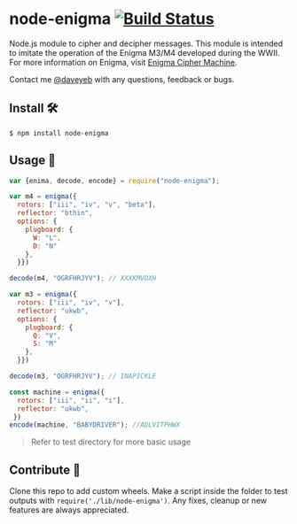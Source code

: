 # node-enigma [![Build Status](https://travis-ci.org/daveyeb/node-enigma.svg?branch=master)](https://travis-ci.org/daveyeb/node-enigma)

Node.js module to cipher and decipher messages.
This module is intended to imitate the operation of the Enigma M3/M4 developed during the WWII.
For more information on Enigma, visit [Enigma Cipher Machine](http://www.cryptomuseum.com/crypto/enigma/index.htm).

Contact me [@daveyeb](mailto:daveyeb@gmail.com) with any questions, feedback or bugs.

## Install 🛠

```
$ npm install node-enigma
```

## Usage 📜

```javascript
var {enima, decode, encode} = require("node-enigma");

var m4 = enigma({
  rotors: ["iii", "iv", "v", "beta"],
  reflector: "bthin",
  options: {
    plugboard: {
      W: "L",
      D: "N"
    },
  }})

decode(m4, "OGRFHRJYV"); // XXXKMVOXH

var m3 = enigma({
  rotors: ["iii", "iv", "v"],
  reflector: "ukwb",
  options: {
    plugboard: {
      Q: "V",
      S: "M"
    },
  }})

decode(m3, "OGRFHRJYV"); // INAPICKLE

const machine = enigma({
  rotors: ["iii", "ii", "i"],
  reflector: "ukwb",
 })
encode(machine, "BABYDRIVER"); //ADLVITPHWX
```

> Refer to test directory for more basic usage

## Contribute 🤝

Clone this repo to add custom wheels. Make a script inside the folder to test outputs with `require('./lib/node-enigma')`. Any fixes, cleanup or new features are always appreciated.
